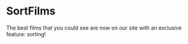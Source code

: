 # SortFilms

The best films that you could see are now on our site with an exclusive feature: sorting!
